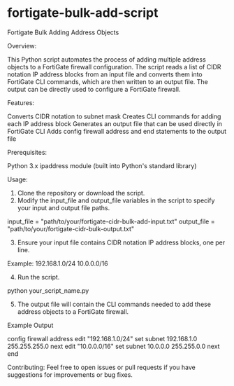 # fortigate-bulk-add-script
Fortigate Bulk Adding Address Objects

Overview:

This Python script automates the process of adding multiple address objects to a FortiGate firewall configuration. The script reads a list of CIDR notation IP address blocks from an input file and converts them into FortiGate CLI commands, which are then written to an output file. The output can be directly used to configure a FortiGate firewall.

Features:

Converts CIDR notation to subnet mask
Creates CLI commands for adding each IP address block
Generates an output file that can be used directly in FortiGate CLI
Adds config firewall address and end statements to the output file

Prerequisites:

Python 3.x
ipaddress module (built into Python's standard library)

Usage:

1) Clone the repository or download the script.
2) Modify the input_file and output_file variables in the script to specify your input and output file paths.

input_file = "path/to/your/fortigate-cidr-bulk-add-input.txt"
output_file = "path/to/your/fortigate-cidr-bulk-output.txt"

3) Ensure your input file contains CIDR notation IP address blocks, one per line.

Example:
192.168.1.0/24
10.0.0.0/16

4) Run the script.

python your_script_name.py

5) The output file will contain the CLI commands needed to add these address objects to a FortiGate firewall.
   
Example Output

config firewall address
edit "192.168.1.0/24"
set subnet 192.168.1.0 255.255.255.0
next
edit "10.0.0.0/16"
set subnet 10.0.0.0 255.255.0.0
next
end

Contributing:
Feel free to open issues or pull requests if you have suggestions for improvements or bug fixes.

